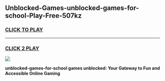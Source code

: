 
## Unblocked-Games-unblocked-games-for-school-Play-Free-507kz
<h3>
<a href="https://premium76.site?title=unblocked-games-for-school&ref=15A">CLICK TO PLAY</a></h3>
<hr>

<h3>
<a href="https://premium76.site?title=unblocked-games-for-school&ref=15A">CLICK 2 PLAY</a>
  
</h3>

<a href="https://premium76.site?title=unblocked-games-for-school&ref=15A"><img src="https://clearcache.store/games.png"></a>


**unblocked-games-for-school games unblocked: Your Gateway to Fun and Accessible Online Gaming**
